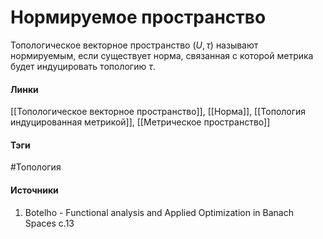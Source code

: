 # Нормируемое пространство
Топологическое векторное пространство $(U,\tau)$ называют нормируемым, если существует норма, связанная с которой метрика будет индуцировать топологию $\tau$.
#### Линки
 [[Топологическое векторное пространство]],
 [[Норма]],
 [[Топология индуцированная метрикой]],
 [[Метрическое пространство]]
#### Тэги
 #Топология 
#### Источники
1. Botelho - Functional analysis and Applied Optimization in Banach Spaces с.13